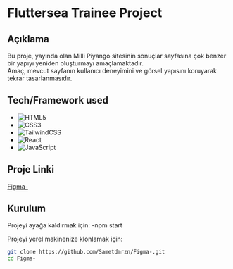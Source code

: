 # Fluttersea Trainee Project

## Açıklama
Bu proje, yayında olan Milli Piyango sitesinin sonuçlar sayfasına çok benzer bir yapıyı yeniden oluşturmayı amaçlamaktadır.  
Amaç, mevcut sayfanın kullanıcı deneyimini ve görsel yapısını koruyarak tekrar tasarlanmasıdır.

## Tech/Framework used
- ![HTML5](https://img.shields.io/badge/HTML5-E34F26?logo=html5&logoColor=white)
- ![CSS3](https://img.shields.io/badge/CSS3-1572B6?logo=css3&logoColor=white)
- ![TailwindCSS](https://img.shields.io/badge/Tailwind%20CSS-38B2AC?logo=tailwind-css&logoColor=white)
- ![React](https://img.shields.io/badge/React-61DAFB?logo=react&logoColor=black)
- ![JavaScript](https://img.shields.io/badge/JavaScript-F7DF1E?logo=javascript&logoColor=black)


## Proje Linki
[Figma-](https://github.com/Sametdmrzn/Figma-)


## Kurulum

Projeyi ayağa kaldırmak için:
-npm start

Projeyi yerel makinenize klonlamak için:

```bash
git clone https://github.com/Sametdmrzn/Figma-.git
cd Figma-


